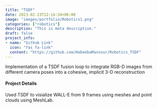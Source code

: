 ```yaml
---
title: "TSDF"
date: 2023-02-23T12:14:34+06:00
image: "images/portfolio/Robotics1.png"
categories: ["robotics"]
description: "This is meta description."
draft: false
project_info:
- name: "Github Link"
  icon: "fas fa-link"
  content: "https://github.com/HabeebaMansour/Robotics_TSDF"
---
```


Implementation of a TSDF fusion loop to integrate RGB-D images from different camera poses into a cohesive, implicit 3-D reconstruction

#### Project Details

Used TSDF to visialize WALL-E from 9 frames using meshes and point clouds using MeshLab. 

